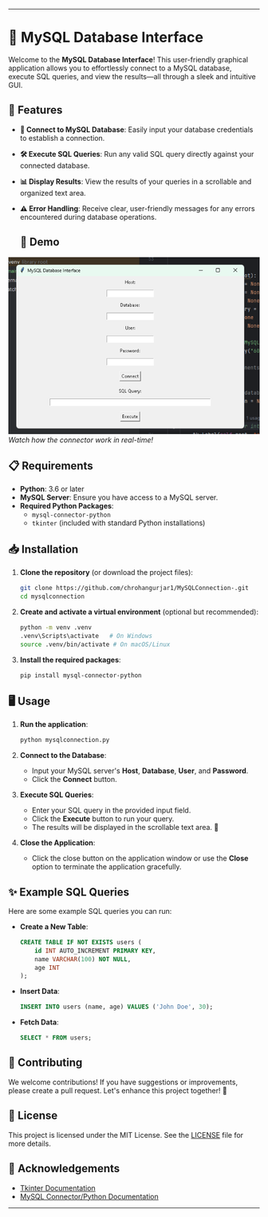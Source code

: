 
---

# 🌟 MySQL Database Interface

Welcome to the **MySQL Database Interface**! This user-friendly graphical application allows you to effortlessly connect to a MySQL database, execute SQL queries, and view the results—all through a sleek and intuitive GUI.

## 🚀 Features

- **🔗 Connect to MySQL Database**: Easily input your database credentials to establish a connection.
- **🛠️ Execute SQL Queries**: Run any valid SQL query directly against your connected database.
- **📊 Display Results**: View the results of your queries in a scrollable and organized text area.
- **⚠️ Error Handling**: Receive clear, user-friendly messages for any errors encountered during database operations.

  ## 📸 Demo

![Demo of Hand Gesture Detection](sql.png)  
*Watch how the connector work in real-time!*

## 📋 Requirements

- **Python**: 3.6 or later
- **MySQL Server**: Ensure you have access to a MySQL server.
- **Required Python Packages**:
  - `mysql-connector-python`
  - `tkinter` (included with standard Python installations)

## 📥 Installation

1. **Clone the repository** (or download the project files):
   ```bash
   git clone https://github.com/chrohangurjar1/MySQLConnection-.git
   cd mysqlconnection
   ```

2. **Create and activate a virtual environment** (optional but recommended):
   ```bash
   python -m venv .venv
   .venv\Scripts\activate   # On Windows
   source .venv/bin/activate # On macOS/Linux
   ```

3. **Install the required packages**:
   ```bash
   pip install mysql-connector-python
   ```

## 🖥️ Usage

1. **Run the application**:
   ```bash
   python mysqlconnection.py
   ```

2. **Connect to the Database**:
   - Input your MySQL server's **Host**, **Database**, **User**, and **Password**.
   - Click the **Connect** button. 

3. **Execute SQL Queries**:
   - Enter your SQL query in the provided input field.
   - Click the **Execute** button to run your query.
   - The results will be displayed in the scrollable text area. 📜

4. **Close the Application**:
   - Click the close button on the application window or use the **Close** option to terminate the application gracefully.

## ✨ Example SQL Queries

Here are some example SQL queries you can run:

- **Create a New Table**:
  ```sql
  CREATE TABLE IF NOT EXISTS users (
      id INT AUTO_INCREMENT PRIMARY KEY,
      name VARCHAR(100) NOT NULL,
      age INT
  );
  ```

- **Insert Data**:
  ```sql
  INSERT INTO users (name, age) VALUES ('John Doe', 30);
  ```

- **Fetch Data**:
  ```sql
  SELECT * FROM users;
  ```

## 🤝 Contributing

We welcome contributions! If you have suggestions or improvements, please create a pull request. Let's enhance this project together! 🌟

## 📝 License

This project is licensed under the MIT License. See the [LICENSE](LICENSE) file for more details.

## 🙏 Acknowledgements

- [Tkinter Documentation](https://docs.python.org/3/library/tkinter.html)
- [MySQL Connector/Python Documentation](https://dev.mysql.com/doc/connector-python/en/)

---
